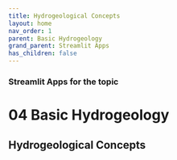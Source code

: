 ```yaml
---
title: Hydrogeological Concepts
layout: home
nav_order: 1
parent: Basic Hydrogeology
grand_parent: Streamlit Apps
has_children: false
---
```


### Streamlit Apps for the topic

# 04 Basic Hydrogeology

## Hydrogeological Concepts

